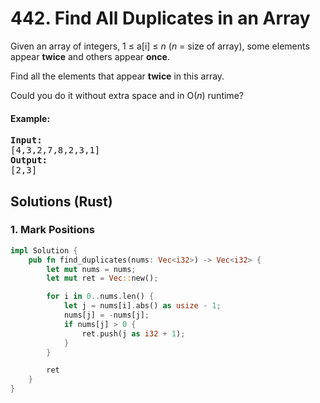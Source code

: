 # 442. Find All Duplicates in an Array
Given an array of integers, 1 ≤ a[i] ≤ *n* (*n* = size of array), some elements appear **twice** and others appear **once**.

Find all the elements that appear **twice** in this array.

Could you do it without extra space and in O(*n*) runtime?

#### Example:
<pre>
<strong>Input:</strong>
[4,3,2,7,8,2,3,1]
<strong>Output:</strong>
[2,3]
</pre>

## Solutions (Rust)

### 1. Mark Positions
```Rust
impl Solution {
    pub fn find_duplicates(nums: Vec<i32>) -> Vec<i32> {
        let mut nums = nums;
        let mut ret = Vec::new();

        for i in 0..nums.len() {
            let j = nums[i].abs() as usize - 1;
            nums[j] = -nums[j];
            if nums[j] > 0 {
                ret.push(j as i32 + 1);
            }
        }

        ret
    }
}
```
